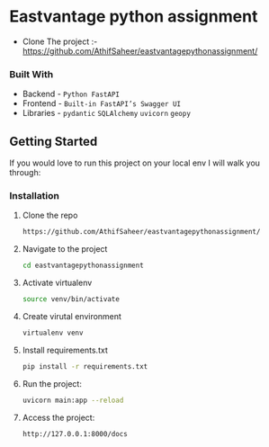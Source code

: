 # Eastvantage python assignment

- Clone The project :- https://github.com/AthifSaheer/eastvantagepythonassignment/

### Built With

* Backend - `Python FastAPI`
* Frontend - `Built-in FastAPI’s Swagger UI`
* Libraries - `pydantic` `SQLAlchemy` `uvicorn` `geopy`

<!-- GETTING STARTED -->
## Getting Started

If you would love to run this project on your local env I will walk you through:

### Installation

1. Clone the repo
   ```sh
   https://github.com/AthifSaheer/eastvantagepythonassignment/
   ```

2. Navigate to the project
   ```sh
   cd eastvantagepythonassignment
   ```
   
3. Activate virtualenv
   ```sh
   source venv/bin/activate
   ```
   
4. Create virutal environment
   ```sh
   virtualenv venv
   ```
   
5. Install requirements.txt
   ```sh
   pip install -r requirements.txt
   ```
   
6. Run the project:
   ```sh
   uvicorn main:app --reload
   ```
7. Access the project:
   ```sh
   http://127.0.0.1:8000/docs
   ```
